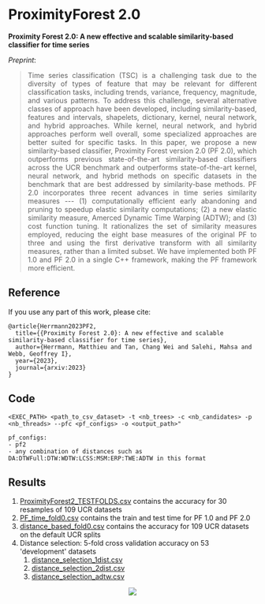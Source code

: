 # ProximityForest 2.0
**Proximity Forest 2.0: A new effective and scalable similarity-based classifier for time series**

*Preprint*: []() 

> <div align="justify">Time series classification (TSC) is a challenging task due to the diversity of types of feature that may be relevant for different classification tasks, including trends, variance, frequency, magnitude, and various patterns. To address this challenge, several alternative classes of approach have been developed, including similarity-based, features and intervals, shapelets, dictionary, kernel, neural network, and hybrid approaches. While kernel, neural network, and hybrid approaches perform well overall, some specialized approaches are better suited for specific tasks. In this paper, we propose a new similarity-based classifier, Proximity Forest version 2.0 (PF 2.0), which outperforms  previous state-of-the-art similarity-based classifiers across the UCR benchmark and outperforms state-of-the-art kernel, neural network, and hybrid methods on specific datasets in the benchmark that are best addressed by similarity-base methods.  PF 2.0 incorporates three recent advances in time series similarity measures --- (1) computationally efficient early abandoning and pruning to speedup elastic similarity computations; (2) a new elastic similarity measure, Amerced Dynamic Time Warping (ADTW); and (3) cost function tuning. It rationalizes the set of similarity measures employed, reducing the eight base measures of the original PF to three and using the first derivative transform with all similarity measures, rather than a limited subset. We have implemented both PF 1.0 and PF 2.0 in a single C++ framework, making the PF framework more efficient.</div>

## Reference
If you use any part of this work, please cite:
```
@article{Herrmann2023PF2,
  title={{Proximity Forest 2.0}: A new effective and scalable similarity-based classifier for time series},
  author={Herrmann, Matthieu and Tan, Chang Wei and Salehi, Mahsa and Webb, Geoffrey I},
  year={2023},
  journal={arxiv:2023}
}
```

## Code
```
<EXEC_PATH> <path_to_csv_dataset> -t <nb_trees> -c <nb_candidates> -p <nb_threads> --pfc <pf_configs> -o <output_path>"

pf_configs: 
- pf2
- any combination of distances such as DA:DTWFull:DTW:WDTW:LCSS:MSM:ERP:TWE:ADTW in this format
``` 


## Results
1. [ProximityForest2_TESTFOLDS.csv](results/ProximityForest2_TESTFOLDS.csv) contains the accuracy for 30 resamples of 109 UCR datasets
2. [PF_time_fold0.csv](results/PF_time_fold0.csv) contains the train and test time for PF 1.0 and PF 2.0
3. [distance_based_fold0.csv](results/distance_based_fold0.csv) contains the accuracy for 109 UCR datasets on the default UCR splits
4. Distance selection: 5-fold cross validation accuracy on 53 'development' datasets
   1. [distance_selection_1dist.csv](results/distance_selection_1dist.csv)
   2. [distance_selection_2dist.csv](results/distance_selection_2dist.csv)
   3. [distance_selection_adtw.csv](results/distance_selection_adtw.csv)

<p align="center">
  <img src="results/figures/"MCM_ProximityForest 2.0.png"/>
</p>
